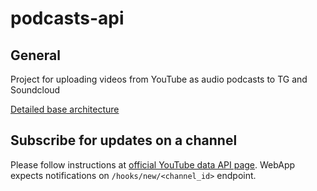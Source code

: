 # podcasts-api

## General

Project for uploading videos from YouTube as audio podcasts to TG and Soundcloud

[Detailed base architecture](Conversion%20Service.md)

## Subscribe for updates on a channel

Please follow instructions at [official YouTube data API page](https://developers.google.com/youtube/v3/guides/push_notifications). 
WebApp expects notifications on `/hooks/new/<channel_id>` endpoint.
